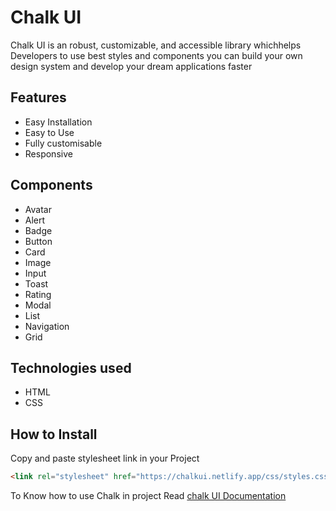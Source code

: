 # Chalk UI

Chalk UI is an robust, customizable, and accessible library whichhelps Developers to use best styles and components you can build
your own design system and develop your dream applications faster

## Features

- Easy Installation
- Easy to Use
- Fully customisable
- Responsive

## Components

- Avatar
- Alert
- Badge
- Button
- Card
- Image
- Input
- Toast
- Rating
- Modal
- List
- Navigation
- Grid

## Technologies used

- HTML
- CSS

## How to Install 

Copy and paste stylesheet link in your Project

```html
<link rel="stylesheet" href="https://chalkui.netlify.app/css/styles.css" />
```

To Know how to use Chalk in project Read [chalk UI Documentation](https://chalkui.netlify.app)
